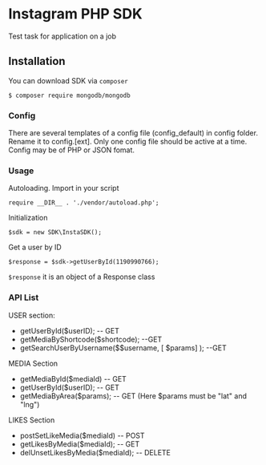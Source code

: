 # Instagram PHP SDK

Test task for application on a job

## Installation

You can download SDK via `composer`
```
$ composer require mongodb/mongodb
```
### Config
There are several templates of a config file (config_default) in config folder. Rename it to config.[ext]. Only one config file should be active at a time. Config may be of PHP or JSON fomat.

### Usage

Autoloading. Import in your script
```
require __DIR__ . './vendor/autoload.php';
```

Initialization

```
$sdk = new SDK\InstaSDK();
```
Get a user by ID 

```
$response = $sdk->getUserById(1190990766);
```
`$response` it is an object of a Response class

### API List

USER section:
* getUserById($userID); -- GET
* getMediaByShortcode($shortcode); --GET
* getSearchUserByUsername($$username, [ $params] ); --GET

MEDIA Section
* getMediaById($mediaId) -- GET
* getUserById($userID); -- GET
* getMediaByArea($params); -- GET (Here $params must be "lat" and "lng")

LIKES Section
* postSetLikeMedia($mediaId) -- POST
* getLikesByMedia($mediaId); -- GET
* delUnsetLikesByMedia($mediaId); -- DELETE


